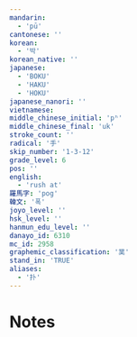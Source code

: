 ```yaml
---
mandarin:
  - 'pū'
cantonese: ''
korean:
  - '박'
korean_native: ''
japanese:
  - 'BOKU'
  - 'HAKU'
  - 'HOKU'
japanese_nanori: ''
vietnamese:
middle_chinese_initial: 'pʰ'
middle_chinese_final: 'uk'
stroke_count: ''
radical: '手'
skip_number: '1-3-12'
grade_level: 6
pos: ''
english:
  - 'rush at'
羅馬字: 'pog'
韓文: '폭'
joyo_level: ''
hsk_level: ''
hanmun_edu_level: ''
danayo_id: 6310
mc_id: 2958
graphemic_classification: '菐'
stand_in: 'TRUE'
aliases:
  - '扑'
---
```


# Notes

